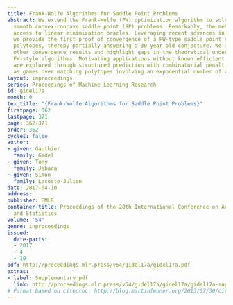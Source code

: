 ```yaml
---
title: Frank-Wolfe Algorithms for Saddle Point Problems
abstract: We extend the Frank-Wolfe (FW) optimization algorithm to solve constrained
  smooth convex-concave saddle point (SP) problems. Remarkably, the method only requires
  access to linear minimization oracles. Leveraging recent advances in FW optimization,
  we provide the first proof of convergence of a FW-type saddle point solver over
  polytopes, thereby partially answering a 30 year-old conjecture. We also survey
  other convergence results and highlight gaps in the theoretical underpinnings of
  FW-style algorithms. Motivating applications without known efficient alternatives
  are explored through structured prediction with combinatorial penalties as well
  as games over matching polytopes involving an exponential number of constraints.
layout: inproceedings
series: Proceedings of Machine Learning Research
id: gidel17a
month: 0
tex_title: "{Frank-Wolfe Algorithms for Saddle Point Problems}"
firstpage: 362
lastpage: 371
page: 362-371
order: 362
cycles: false
author:
- given: Gauthier
  family: Gidel
- given: Tony
  family: Jebara
- given: Simon
  family: Lacoste-Julien
date: 2017-04-10
address: 
publisher: PMLR
container-title: Proceedings of the 20th International Conference on Artificial Intelligence
  and Statistics
volume: '54'
genre: inproceedings
issued:
  date-parts:
  - 2017
  - 4
  - 10
pdf: http://proceedings.mlr.press/v54/gidel17a/gidel17a.pdf
extras:
- label: Supplementary pdf
  link: http://proceedings.mlr.press/v54/gidel17a/gidel17a/gidel17a-supp.pdf
# Format based on citeproc: http://blog.martinfenner.org/2013/07/30/citeproc-yaml-for-bibliographies/
---
```

